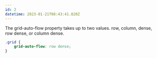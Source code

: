 ```yaml
---
id: 2
datetime: 2023-01-21T08:43:41.820Z
---
```


The grid-auto-flow property takes up to two values. row, column, dense, row dense, or column dense.

```css
.grid {
	grid-auto-flow: row dense;
}
```
